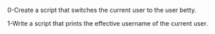 0-Create a script that switches the current user to the user betty.

1-Write a script that prints the effective username of the current user.
